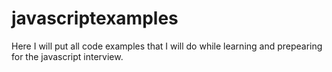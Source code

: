 # javascriptexamples

Here I will put all code examples that I will do while learning and prepearing for the javascript interview.
